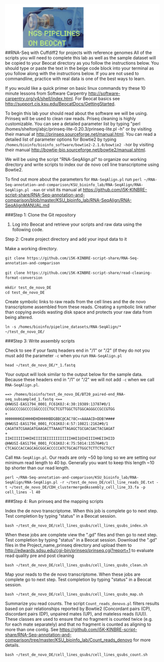 ![alttext](https://raw.githubusercontent.com/i5K-KINBRE-script-share/transcriptome-and-genome-assembly/master/images/ngs_pipelines_on_beocat.png)
##RNA-Seq with Cuffdiff2 for projects with reference genomes
All of the scripts you will need to complete this lab as well as the sample dataset will be copied to your Beocat directory as you follow the instructions below. You should type or paste the text in the beige code block into your terminal as you follow along with the instructions below. If you are not used to commandline, practice with real data is one of the best ways to learn.

If you would like a quick primer on basic linux commands try these 10 minute lessons from Software Carpentry http://software-carpentry.org/v4/shell/index.html. For Beocat basics see http://support.cis.ksu.edu/BeocatDocs/GettingStarted.

To begin this lab your should read about the software we will be using. Prinseq will be used to clean raw reads. Priseq cleaning is highly customizable. You can see a detailed parameter list by typing "perl /homes/sheltonj/abjc/prinseq-lite-0.20.3/prinseq-lite.pl -h" or by visiting their manual at http://prinseq.sourceforge.net/manual.html. You can read a detailed list of parameter options for Bowtie2 by typing `/homes/bioinfo/bioinfo_software/bowtie2-2.1.0/bowtie2 -h`or by visiting their manual http://bowtie-bio.sourceforge.net/bowtie2/manual.shtml.

We will be using the script "RNA-SeqAlign.pl" to organize our working directory and write scripts to index our de novo cell line transcriptome using Bowtie2.

To find out more about the parameters for `RNA-SeqAlign.pl` run `perl ~/RNA-Seq-annotation-and-comparison/KSU_bioinfo_lab/RNA-SeqAlign/RNA-SeqAlign.pl -man` or visit its manual at https://github.com/i5K-KINBRE-script-share/RNA-Seq-annotation-and-comparison/blob/master/KSU_bioinfo_lab/RNA-SeqAlign/RNA-SeqAlignMANUAL.md

###Step 1: Clone the Git repository

1) Log into Beocat and retrieve your scripts and raw data using the following code.

Step 2: Create project directory and add your input data to it

Make a working directory.

    git clone https://github.com/i5K-KINBRE-script-share/RNA-Seq-annotation-and-comparison

    git clone https://github.com/i5K-KINBRE-script-share/read-cleaning-format-conversion

    mkdir test_de_novo_DE
    cd test_de_novo_DE

Create symbolic links to raw reads from the cell lines and the de novo transcriptome assembled from these reads. Creating a symbolic link rather than copying avoids wasting disk space and protects your raw data from being altered.

    ln -s /homes/bioinfo/pipeline_datasets/RNA-SeqAlign/* ~/test_de_novo_DE/
 
###Step 3: Write assembly scripts

Check to see if your fastq headers end in "/1" or "/2" (if they do not you must add the parameter `-c` when you run `RNA-SeqAlign.pl`

    head ~/test_de_novo_DE/*_1.fastq
    
Your output will look similar to the output below for the sample data. Because these headers end in "/1" or "/2" we will not add `-c` when we call `RNA-SeqAlign.pl`.

    ==> /homes/bioinfo/test_de_novo_DE/BT20_paired-end_RNA-seq_subsampled_1.fastq <==
    @HWUSI-EAS1794_0001_FC61KOJ:4:30:19389:13787#0/1
    GCGGCCCGGCCCCGGCCCCCTGCTCGTTGGCTGTGGCAGGGCCGCCGTGG
    +
    HHHHHHHGEHHHHDHDHHHHBDGBBC@CAC?8C><AAAACD>DDB?####
    @HWUSI-EAS1794_0001_FC61KOJ:4:57:10821:2162#0/1
    CAGATATCGAAGATGAAGACTTAAAGTTAGAGCTGCGACGACTACGAGAT
    +
    IIHIIIIIIHHIHIIIIIEIIIIIIIIIIIHHII@IHIIIIHHEIIHIID
    @HWUSI-EAS1794_0001_FC61KOJ:4:75:5014:13576#0/1
    CTCAGCCACCAGCAGCGGCACCCCCATCTGCAGTTGGCTCTTCTGCTGCT

Call `RNA-SeqAlign.pl`. Our reads are only ~50 bp long so we are setting our minimum read length to 40 bp. Generally you want to keep this length ~10 bp shorter than our read length.

    perl ~/RNA-Seq-annotation-and-comparison/KSU_bioinfo_lab/RNA-SeqAlign/RNA-SeqAlign.pl -r ~/test_de_novo_DE/cell_line_reads_DE.txt -t ~/test_de_novo_DE/CDH_clustermergedAssembly_cell_line_33.fa -p cell_lines -l 40

###Step 4: Run prinseq and the mapping scripts

Index the de novo transcriptome. When this job is complete go to next step. Test completion by typing "status" in a Beocat session.

    bash ~/test_de_novo_DE/cell_lines_qsubs/cell_lines_qsubs_index.sh

When these jobs are complete view the ".gd" files and then go to next step. Test completion by typing "status" in a Beocat session. Download the ".gd" files in the Project_name_prinseq directory and upload them to http://edwards.sdsu.edu/cgi-bin/prinseq/prinseq.cgi?report=1 to evaluate read quality pre and post cleaning

    bash ~/test_de_novo_DE/cell_lines_qsubs/cell_lines_qsubs_clean.sh

Map your reads to the de novo transcriptome. When these jobs are complete go to next step. Test completion by typing "status" in a Beocat session.

    bash ~/test_de_novo_DE/cell_lines_qsubs/cell_lines_qsubs_map.sh

Summarize you read counts. The script `Count_reads_denovo.pl` filters results based on pair relationships reported by Bowtie2 (Concordant pairs (CP), discordant pairs (DP), unpaired mates (UP), and mateless reads (UU)). These classes are used to ensure that no fragment is counted twice (e.g. for each mate separately) and that no fragment is counted as aligning to more than one contig. See https://github.com/i5K-KINBRE-script-share/RNA-Seq-annotation-and-comparison/tree/master/KSU_bioinfo_lab/Count_reads_denovo for more details.

    bash ~/test_de_novo_DE/cell_lines_qsubs/cell_lines_qsubs_count.sh

